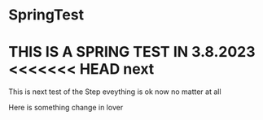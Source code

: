 # SpringTest
THIS IS A SPRING TEST IN 3.8.2023
<<<<<<< HEAD
next
=======
This is next test of the Step
eveything is ok now
no matter at all

Here is something change in lover